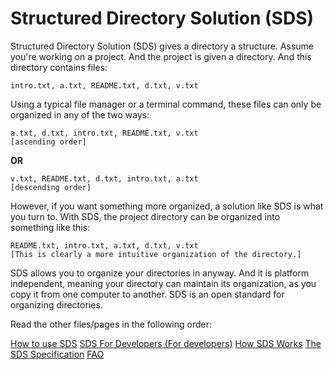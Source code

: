 # Structured Directory Solution (SDS)

Structured Directory Solution (SDS) gives a directory a structure. Assume you're working on a project.
And the project is given a directory. And this directory contains files:

```
intro.txt, a.txt, README.txt, d.txt, v.txt
```

Using a typical file manager or a terminal command, these files can only be organized in any of the
two ways:

```
a.txt, d.txt, intro.txt, README.txt, v.txt
[ascending order]
```
**OR**

```
v.txt, README.txt, d.txt, intro.txt, a.txt
[descending order]
```

However, if you want something more organized, a solution like SDS is what you turn to. With SDS,
the project directory can be organized into something like this:

```
README.txt, intro.txt, a.txt, d.txt, v.txt
[This is clearly a more intuitive organization of the directory.]
```

SDS allows you to organize your directories in anyway. And it is platform independent, meaning  your
directory can maintain its organization, as you copy it from one computer to another. SDS is an open
standard for organizing directories.

Read the other files/pages in the following order:

[How to use SDS](https://github.com/qamarian-sds/sds/blob/master/Usage.md)
[SDS For Developers (For developers)](https://github.com/qamarian-sds/sds/blob/master/SDSForDev.md)
[How SDS Works](https://github.com/qamarian-sds/sds/blob/master/Working.md)
[The SDS Specification](https://github.com/qamarian-sds/sds/blob/master/Spec.md)
[FAQ](https://github.com/qamarian-sds/sds/blob/master/FAQ.md)
